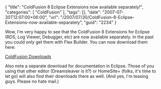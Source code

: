 {
	"title": "ColdFusion 8 Eclipse Extensions now available separately!",
	"categories": [
		"ColdFusion"
	],
	"tags": [],
	"date": "2007-07-30T12:07:00+06:00",
	"url": "/2007/07/30/ColdFusion-8-Eclipse-Extensions-now-available-separately",
	"guid": "2234"
}

Wow, I'm very happy to see that the ColdFusion 8 Extensions for Eclipse (RDS, Log Viewer, Debugger, etc) are now available separately. In the past you could only get them with Flex Builder. You can now download them here:

<a href="http://www.adobe.com/support/coldfusion/downloads.html">ColdFusion Downloads</a>

Also note a separate download for documentation in Eclipse. Those of you using that other editor (Dreamsleaver is it?) or HomeSite+ (folks, it's time to let go) will also find their downloads there as well. (And yes, I'm teasing guys. Please no  hate mail.)